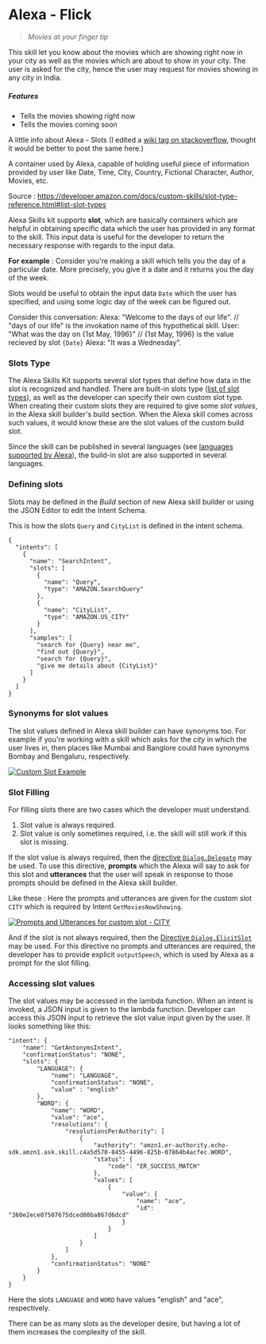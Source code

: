 # Alexa - Flick
> *Movies at your finger tip*

This skill let you know about the movies which are showing right now in your city as well as the movies which are about to show in your city.
The user is asked for the city, hence the user may request for movies showing in any city in India.

##### Features
- Tells the movies showing right now
- Tells the movies coming soon


A little info about Alexa - Slots
(I edited a [wiki tag on stackoverflow][7], thought it would be better to post the same here.)

A container used by Alexa, capable of holding useful piece of information provided by user like Date, Time, City, Country, Fictional Character, Author, Movies, etc. 


Source : https://developer.amazon.com/docs/custom-skills/slot-type-reference.html#list-slot-types 

Alexa Skills kit supports **slot**, which are basically containers which are helpful in obtaining specific data which the user has provided in any format to the skill. This input data is useful for the developer to return the necessary response with regards to the input data.  

**For example** : Consider you're making a skill which tells you the day of a particular date. More precisely, you give it a date and it returns you the day of the week.

Slots would be useful to obtain the input data `Date` which the user has specified, and using some logic day of the week can be figured out.

Consider this conversation:
Alexa: "Welcome to the days of our life". // "days of our life" is the invokation name of this hypothetical skill.
User: "What was the day on {1st May, 1996}" // {1st May, 1996} is the value recieved by slot `{Date}`
Alexa: "It was a Wednesday".


### Slots Type
The Alexa Skills Kit supports several slot types that define how data in the slot is recognized and handled. There are built-in slots type ([list of slot types][1]), as well as the developer can specify their own custom slot type. When creating their custom slots they are required to give some *slot values*, in the Alexa skill builder's build section. When the Alexa skill comes across such values, it would know these are the slot values of the custom build slot.

Since the skill can be published in several languages (see [languages supported by Alexa][2]), the build-in slot are also supported in several languages.


### Defining slots
Slots may be defined in the *Build* section of new Alexa skill builder or using the JSON Editor to edit the Intent Schema.

This is how the slots `Query` and `CityList` is defined in the intent schema.
~~~~
{
  "intents": [
    {
      "name": "SearchIntent",
      "slots": [
        {
          "name": "Query",
          "type": "AMAZON.SearchQuery"
        },
        {
          "name": "CityList",
          "type": "AMAZON.US_CITY"
        }
      ],
      "samples": [
        "search for {Query} near me",
        "find out {Query}",
        "search for {Query}",
        "give me details about {CityList}"
      ]
    }
  ]
}
~~~~

### Synonyms for slot values
The slot values defined in Alexa skill builder can have synonyms too. For example if you're working with a skill which asks for the *city* in which the user lives in, then places like Mumbai and Banglore could have synonyms Bombay and Bengaluru, respectively. 

 [![Custom Slot Example][3]][3]  


### Slot Filling
For filling slots there are two cases which the developer must understand.

 1. Slot value is always required.
 2. Slot value is only sometimes required, i.e. the skill will still work if this slot is missing.

If the slot value is always required, then the [directive `Dialog.Delegate`][5] may be used. To use this directive, **prompts** which the Alexa will say to ask for this slot and **utterances** that the user will speak in response to those prompts should be defined in the Alexa skill builder.

Like these :
Here the prompts and utterances are given for the custom slot `CITY` which is required by Intent `GetMoviesNowShowing`. 

[![Prompts and Utterances for custom slot - CITY][4]][4] 

And if the slot is not always required, then the [Directive `Dialog.ElicitSlot`][6] may be used. For this directive no prompts and utterances are required, the developer has to provide explicit `outputSpeech`, which is used by Alexa as a prompt for the slot filling.


### Accessing slot values
The slot values may be accessed in the lambda function. When an intent is invoked, a JSON input is given to the lambda function. Developer can access this JSON input to retrieve the slot value input given by the user. It looks something like this: 
~~~~
"intent": {
	"name": "GetAntonymsIntent",
	"confirmationStatus": "NONE",
	"slots": {
		"LANGUAGE": {
			"name": "LANGUAGE",
			"confirmationStatus": "NONE",
			"value" : "english"
		},
		"WORD": {
			"name": "WORD",
			"value": "ace",
			"resolutions": {
				"resolutionsPerAuthority": [
					{
						"authority": "amzn1.er-authority.echo-sdk.amzn1.ask.skill.c4a5d570-8455-4496-825b-07864b4acfec.WORD",
						"status": {
							"code": "ER_SUCCESS_MATCH"
						},
						"values": [
							{
								"value": {
									"name": "ace",
									"id": "360e2ece07507675dced80ba867d6dcd"
								}
							}
						]
					}
				]
			},
			"confirmationStatus": "NONE"
		}
	}
}
~~~~
Here the slots `LANGUAGE` and `WORD` have values "english" and "ace", respectively.

There can be as many slots as the developer desire, but having a lot of them increases the complexity of the skill.




  [1]: https://developer.amazon.com/docs/custom-skills/slot-type-reference.html#list-slot-types
  [2]: https://aws.amazon.com/blogs/aws/polly-text-to-speech-in-47-voices-and-24-languages/
  [3]: https://i.stack.imgur.com/UIo2p.png
  [4]: https://i.stack.imgur.com/OV9ua.png
  [5]: https://developer.amazon.com/docs/custom-skills/dialog-interface-reference.html#delegate
  [6]: https://developer.amazon.com/docs/custom-skills/dialog-interface-reference.html#elicitslot
  [7]: https://stackoverflow.com/tags/alexa-slot/info 